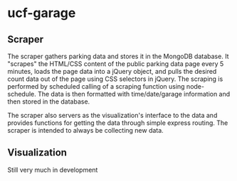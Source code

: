 # ucf-garage

## Scraper

The scraper gathers parking data and stores it in the MongoDB database. It "scrapes" the HTML/CSS content of the public parking data page every 5 minutes, loads the page data into a jQuery object, and pulls the desired count data out of the page using CSS selectors in jQuery. The scraping is performed by scheduled calling of a scraping function using node-schedule. The data is then formatted with time/date/garage information and then stored in the database.

The scraper also servers as the visualization's interface to the data and provides functions for getting the data through simple express routing. The scraper is intended to always be collecting new data.

## Visualization

Still very much in development